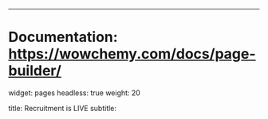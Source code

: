 ---
# Documentation: https://wowchemy.com/docs/page-builder/
widget: pages
headless: true
weight: 20

title: Recruitment is LIVE
subtitle:


